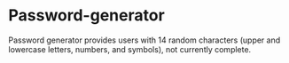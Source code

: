 # Password-generator
Password generator provides users with 14 random characters (upper and lowercase letters, numbers, and symbols), not currently complete.
